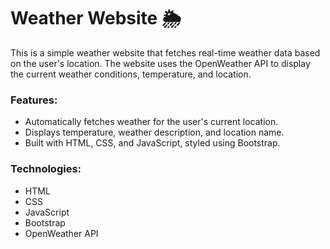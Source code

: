# Weather Website 🌦️

This is a simple weather website that fetches real-time weather data based on the user's location. The website uses the OpenWeather API to display the current weather conditions, temperature, and location.

### Features:
- Automatically fetches weather for the user's current location.
- Displays temperature, weather description, and location name.
- Built with HTML, CSS, and JavaScript, styled using Bootstrap.

### Technologies:
- HTML
- CSS
- JavaScript
- Bootstrap
- OpenWeather API

